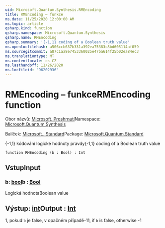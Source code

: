```yaml
---
uid: Microsoft.Quantum.Synthesis.RMEncoding
title: RMEncoding – funkce
ms.date: 11/25/2020 12:00:00 AM
ms.topic: article
qsharp.kind: function
qsharp.namespace: Microsoft.Quantum.Synthesis
qsharp.name: RMEncoding
qsharp.summary: '{-1,1} coding of a Boolean truth value'
ms.openlocfilehash: a506ccb637b331a392ea75383c8bd605114af059
ms.sourcegitcommit: a87c1aa8e7453360025e47ba614f25b02ea84ec3
ms.translationtype: MT
ms.contentlocale: cs-CZ
ms.lasthandoff: 11/26/2020
ms.locfileid: "96202936"
---
```

# <a name="rmencoding-function"></a><span data-ttu-id="eed09-102">RMEncoding – funkce</span><span class="sxs-lookup"><span data-stu-id="eed09-102">RMEncoding function</span></span>

<span data-ttu-id="eed09-103">Obor názvů: [Microsoft. Proshrnutí](xref:Microsoft.Quantum.Synthesis)</span><span class="sxs-lookup"><span data-stu-id="eed09-103">Namespace: [Microsoft.Quantum.Synthesis](xref:Microsoft.Quantum.Synthesis)</span></span>

<span data-ttu-id="eed09-104">Balíček: [Microsoft.. Standard](https://nuget.org/packages/Microsoft.Quantum.Standard)</span><span class="sxs-lookup"><span data-stu-id="eed09-104">Package: [Microsoft.Quantum.Standard](https://nuget.org/packages/Microsoft.Quantum.Standard)</span></span>


<span data-ttu-id="eed09-105">{-1,1} kódování logické hodnoty pravdy</span><span class="sxs-lookup"><span data-stu-id="eed09-105">{-1,1} coding of a Boolean truth value</span></span>

```qsharp
function RMEncoding (b : Bool) : Int
```


## <a name="input"></a><span data-ttu-id="eed09-106">Vstup</span><span class="sxs-lookup"><span data-stu-id="eed09-106">Input</span></span>

### <a name="b--bool"></a><span data-ttu-id="eed09-107">b: [bool](xref:microsoft.quantum.lang-ref.bool)</span><span class="sxs-lookup"><span data-stu-id="eed09-107">b : [Bool](xref:microsoft.quantum.lang-ref.bool)</span></span>

<span data-ttu-id="eed09-108">Logická hodnota</span><span class="sxs-lookup"><span data-stu-id="eed09-108">Boolean value</span></span>



## <a name="output--int"></a><span data-ttu-id="eed09-109">Výstup: [int](xref:microsoft.quantum.lang-ref.int)</span><span class="sxs-lookup"><span data-stu-id="eed09-109">Output : [Int](xref:microsoft.quantum.lang-ref.int)</span></span>

<span data-ttu-id="eed09-110">1, pokud `b` je false, v opačném případě-1</span><span class="sxs-lookup"><span data-stu-id="eed09-110">1, if `b` is false, otherwise -1</span></span>